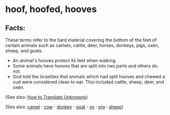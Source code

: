 # hoof, hoofed, hooves #

## Facts: ##

These terms refer to the hard material covering the bottom of the feet of certain animals such as camels, cattle, deer, horses, donkeys, pigs, oxen, sheep, and goats.

* An animal's hooves protect its feet when walking.
* Some animals have hooves that are split into two parts and others do not.
* God told the Israelites that animals which had split hooves and chewed a cud were considered clean to eat. This included cattle, sheep, deer, and oxen.
  

(See also: [How to Translate Unknowns](https://git.door43.org/Door43/en-ta-translate-vol1/src/master/content/translate_unknown.md))

(See also: [camel](../other/camel.md) **·** [cow](../other/cow.md) **·** [donkey](../other/donkey.md) **·** [goat](../other/goat.md) **·** [ox](../other/ox.md) **·** [pig](../other/pig.md) **·** [sheep](../other/sheep.md))

